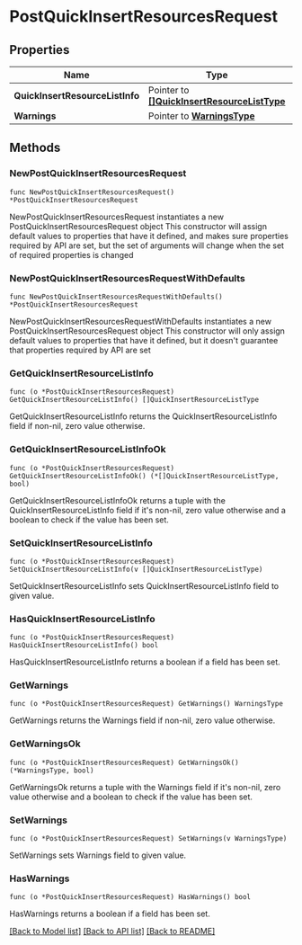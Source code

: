 # PostQuickInsertResourcesRequest

## Properties

Name | Type | Description | Notes
------------ | ------------- | ------------- | -------------
**QuickInsertResourceListInfo** | Pointer to [**[]QuickInsertResourceListType**](QuickInsertResourceListType.md) |  | [optional] 
**Warnings** | Pointer to [**WarningsType**](WarningsType.md) |  | [optional] 

## Methods

### NewPostQuickInsertResourcesRequest

`func NewPostQuickInsertResourcesRequest() *PostQuickInsertResourcesRequest`

NewPostQuickInsertResourcesRequest instantiates a new PostQuickInsertResourcesRequest object
This constructor will assign default values to properties that have it defined,
and makes sure properties required by API are set, but the set of arguments
will change when the set of required properties is changed

### NewPostQuickInsertResourcesRequestWithDefaults

`func NewPostQuickInsertResourcesRequestWithDefaults() *PostQuickInsertResourcesRequest`

NewPostQuickInsertResourcesRequestWithDefaults instantiates a new PostQuickInsertResourcesRequest object
This constructor will only assign default values to properties that have it defined,
but it doesn't guarantee that properties required by API are set

### GetQuickInsertResourceListInfo

`func (o *PostQuickInsertResourcesRequest) GetQuickInsertResourceListInfo() []QuickInsertResourceListType`

GetQuickInsertResourceListInfo returns the QuickInsertResourceListInfo field if non-nil, zero value otherwise.

### GetQuickInsertResourceListInfoOk

`func (o *PostQuickInsertResourcesRequest) GetQuickInsertResourceListInfoOk() (*[]QuickInsertResourceListType, bool)`

GetQuickInsertResourceListInfoOk returns a tuple with the QuickInsertResourceListInfo field if it's non-nil, zero value otherwise
and a boolean to check if the value has been set.

### SetQuickInsertResourceListInfo

`func (o *PostQuickInsertResourcesRequest) SetQuickInsertResourceListInfo(v []QuickInsertResourceListType)`

SetQuickInsertResourceListInfo sets QuickInsertResourceListInfo field to given value.

### HasQuickInsertResourceListInfo

`func (o *PostQuickInsertResourcesRequest) HasQuickInsertResourceListInfo() bool`

HasQuickInsertResourceListInfo returns a boolean if a field has been set.

### GetWarnings

`func (o *PostQuickInsertResourcesRequest) GetWarnings() WarningsType`

GetWarnings returns the Warnings field if non-nil, zero value otherwise.

### GetWarningsOk

`func (o *PostQuickInsertResourcesRequest) GetWarningsOk() (*WarningsType, bool)`

GetWarningsOk returns a tuple with the Warnings field if it's non-nil, zero value otherwise
and a boolean to check if the value has been set.

### SetWarnings

`func (o *PostQuickInsertResourcesRequest) SetWarnings(v WarningsType)`

SetWarnings sets Warnings field to given value.

### HasWarnings

`func (o *PostQuickInsertResourcesRequest) HasWarnings() bool`

HasWarnings returns a boolean if a field has been set.


[[Back to Model list]](../README.md#documentation-for-models) [[Back to API list]](../README.md#documentation-for-api-endpoints) [[Back to README]](../README.md)


